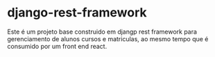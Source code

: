 # django-rest-framework
Este é um projeto base construido em djangp rest framework para gerenciamento de alunos cursos e matriculas, ao mesmo tempo que é consumido por um front end react.
